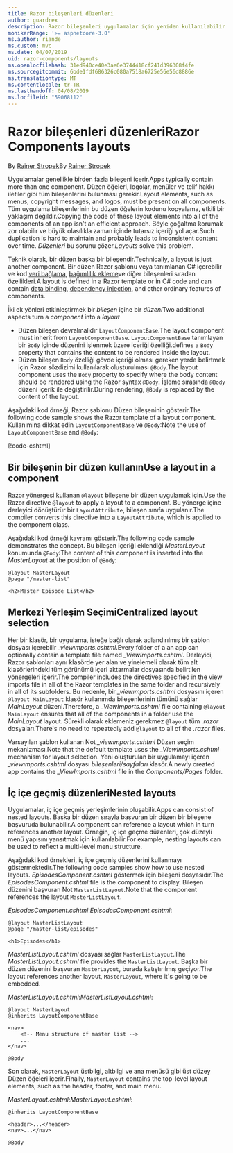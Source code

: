 ```yaml
---
title: Razor bileşenleri düzenleri
author: guardrex
description: Razor bileşenleri uygulamalar için yeniden kullanılabilir Düzen bileşenlerinin nasıl oluşturulacağını öğrenin.
monikerRange: '>= aspnetcore-3.0'
ms.author: riande
ms.custom: mvc
ms.date: 04/07/2019
uid: razor-components/layouts
ms.openlocfilehash: 31ed940ce40e3ae6e3744418cf241d396308f4fe
ms.sourcegitcommit: 6bde1fdf686326c080a7518a6725e56e56d8886e
ms.translationtype: MT
ms.contentlocale: tr-TR
ms.lasthandoff: 04/08/2019
ms.locfileid: "59068112"
---
```

# <a name="razor-components-layouts"></a><span data-ttu-id="77f15-103">Razor bileşenleri düzenleri</span><span class="sxs-lookup"><span data-stu-id="77f15-103">Razor Components layouts</span></span>

<span data-ttu-id="77f15-104">By [Rainer Stropek](https://www.timecockpit.com)</span><span class="sxs-lookup"><span data-stu-id="77f15-104">By [Rainer Stropek](https://www.timecockpit.com)</span></span>

<span data-ttu-id="77f15-105">Uygulamalar genellikle birden fazla bileşeni içerir.</span><span class="sxs-lookup"><span data-stu-id="77f15-105">Apps typically contain more than one component.</span></span> <span data-ttu-id="77f15-106">Düzen öğeleri, logolar, menüler ve telif hakkı iletiler gibi tüm bileşenlerini bulunması gerekir.</span><span class="sxs-lookup"><span data-stu-id="77f15-106">Layout elements, such as menus, copyright messages, and logos, must be present on all components.</span></span> <span data-ttu-id="77f15-107">Tüm uygulama bileşenlerinin bu düzen öğelerin kodunu kopyalama, etkili bir yaklaşım değildir.</span><span class="sxs-lookup"><span data-stu-id="77f15-107">Copying the code of these layout elements into all of the components of an app isn't an efficient approach.</span></span> <span data-ttu-id="77f15-108">Böyle çoğaltma korumak zor olabilir ve büyük olasılıkla zaman içinde tutarsız içeriği yol açar.</span><span class="sxs-lookup"><span data-stu-id="77f15-108">Such duplication is hard to maintain and probably leads to inconsistent content over time.</span></span> <span data-ttu-id="77f15-109">*Düzenleri* bu sorunu çözer.</span><span class="sxs-lookup"><span data-stu-id="77f15-109">*Layouts* solve this problem.</span></span>

<span data-ttu-id="77f15-110">Teknik olarak, bir düzen başka bir bileşendir.</span><span class="sxs-lookup"><span data-stu-id="77f15-110">Technically, a layout is just another component.</span></span> <span data-ttu-id="77f15-111">Bir düzen Razor şablonu veya tanımlanan C# içerebilir ve kod [veri bağlama](xref:razor-components/components#data-binding), [bağımlılık ekleme](xref:razor-components/dependency-injection)ve diğer bileşenleri sıradan özellikleri.</span><span class="sxs-lookup"><span data-stu-id="77f15-111">A layout is defined in a Razor template or in C# code and can contain [data binding](xref:razor-components/components#data-binding), [dependency injection](xref:razor-components/dependency-injection), and other ordinary features of components.</span></span>

<span data-ttu-id="77f15-112">İki ek yönleri etkinleştirmek bir *bileşen* içine bir *düzeni*</span><span class="sxs-lookup"><span data-stu-id="77f15-112">Two additional aspects turn a *component* into a *layout*</span></span>

* <span data-ttu-id="77f15-113">Düzen bileşen devralmalıdır `LayoutComponentBase`.</span><span class="sxs-lookup"><span data-stu-id="77f15-113">The layout component must inherit from `LayoutComponentBase`.</span></span> `LayoutComponentBase` <span data-ttu-id="77f15-114">tanımlayan bir `Body` içinde düzenini işlenmek üzere içeriği özelliği.</span><span class="sxs-lookup"><span data-stu-id="77f15-114">defines a `Body` property that contains the content to be rendered inside the layout.</span></span>
* <span data-ttu-id="77f15-115">Düzen bileşen `Body` özelliği gövde içeriği olması gereken yerde belirtmek için Razor sözdizimi kullanılarak oluşturulması `@Body`.</span><span class="sxs-lookup"><span data-stu-id="77f15-115">The layout component uses the `Body` property to specify where the body content should be rendered using the Razor syntax `@Body`.</span></span> <span data-ttu-id="77f15-116">İşleme sırasında `@Body` düzeni içerik ile değiştirilir.</span><span class="sxs-lookup"><span data-stu-id="77f15-116">During rendering, `@Body` is replaced by the content of the layout.</span></span>

<span data-ttu-id="77f15-117">Aşağıdaki kod örneği, Razor şablonu Düzen bileşeninin gösterir.</span><span class="sxs-lookup"><span data-stu-id="77f15-117">The following code sample shows the Razor template of a layout component.</span></span> <span data-ttu-id="77f15-118">Kullanımına dikkat edin `LayoutComponentBase` ve `@Body`:</span><span class="sxs-lookup"><span data-stu-id="77f15-118">Note the use of `LayoutComponentBase` and `@Body`:</span></span>

[!code-cshtml[](layouts/sample_snapshot/3.x/MasterLayout.cshtml)]

## <a name="use-a-layout-in-a-component"></a><span data-ttu-id="77f15-119">Bir bileşenin bir düzen kullanın</span><span class="sxs-lookup"><span data-stu-id="77f15-119">Use a layout in a component</span></span>

<span data-ttu-id="77f15-120">Razor yönergesi kullanan `@layout` bileşene bir düzen uygulamak için.</span><span class="sxs-lookup"><span data-stu-id="77f15-120">Use the Razor directive `@layout` to apply a layout to a component.</span></span> <span data-ttu-id="77f15-121">Bu yönerge içine derleyici dönüştürür bir `LayoutAttribute`, bileşen sınıfa uygulanır.</span><span class="sxs-lookup"><span data-stu-id="77f15-121">The compiler converts this directive into a `LayoutAttribute`, which is applied to the component class.</span></span>

<span data-ttu-id="77f15-122">Aşağıdaki kod örneği kavramı gösterir.</span><span class="sxs-lookup"><span data-stu-id="77f15-122">The following code sample demonstrates the concept.</span></span> <span data-ttu-id="77f15-123">Bu bileşen içeriği eklendiği *MasterLayout* konumunda `@Body`:</span><span class="sxs-lookup"><span data-stu-id="77f15-123">The content of this component is inserted into the *MasterLayout* at the position of `@Body`:</span></span>

```cshtml
@layout MasterLayout
@page "/master-list"

<h2>Master Episode List</h2>
```

## <a name="centralized-layout-selection"></a><span data-ttu-id="77f15-124">Merkezi Yerleşim Seçimi</span><span class="sxs-lookup"><span data-stu-id="77f15-124">Centralized layout selection</span></span>

<span data-ttu-id="77f15-125">Her bir klasör, bir uygulama, isteğe bağlı olarak adlandırılmış bir şablon dosyası içerebilir *_viewımports.cshtml*.</span><span class="sxs-lookup"><span data-stu-id="77f15-125">Every folder of a an app can optionally contain a template file named *_ViewImports.cshtml*.</span></span> <span data-ttu-id="77f15-126">Derleyici, Razor şablonları aynı klasörde yer alan ve yinelemeli olarak tüm alt klasörlerindeki tüm görünümü içeri aktarmalar dosyasında belirtilen yönergeleri içerir.</span><span class="sxs-lookup"><span data-stu-id="77f15-126">The compiler includes the directives specified in the view imports file in all of the Razor templates in the same folder and recursively in all of its subfolders.</span></span> <span data-ttu-id="77f15-127">Bu nedenle, bir *_viewımports.cshtml* dosyasını içeren `@layout MainLayout` klasör kullanımda bileşenlerinin tümünü sağlar *MainLayout* düzeni.</span><span class="sxs-lookup"><span data-stu-id="77f15-127">Therefore, a *_ViewImports.cshtml* file containing `@layout MainLayout` ensures that all of the components in a folder use the *MainLayout* layout.</span></span> <span data-ttu-id="77f15-128">Sürekli olarak eklemeniz gerekmez `@layout` tüm *.razor* dosyaları.</span><span class="sxs-lookup"><span data-stu-id="77f15-128">There's no need to repeatedly add `@layout` to all of the *.razor* files.</span></span>

<span data-ttu-id="77f15-129">Varsayılan şablon kullanan Not *_viewımports.cshtml* Düzen seçim mekanizması.</span><span class="sxs-lookup"><span data-stu-id="77f15-129">Note that the default template uses the *_ViewImports.cshtml* mechanism for layout selection.</span></span> <span data-ttu-id="77f15-130">Yeni oluşturulan bir uygulamayı içeren *_viewımports.cshtml* dosyası *bileşenleri/sayfaları* klasör.</span><span class="sxs-lookup"><span data-stu-id="77f15-130">A newly created app contains the *_ViewImports.cshtml* file in the *Components/Pages* folder.</span></span>

## <a name="nested-layouts"></a><span data-ttu-id="77f15-131">İç içe geçmiş düzenleri</span><span class="sxs-lookup"><span data-stu-id="77f15-131">Nested layouts</span></span>

<span data-ttu-id="77f15-132">Uygulamalar, iç içe geçmiş yerleşimlerinin oluşabilir.</span><span class="sxs-lookup"><span data-stu-id="77f15-132">Apps can consist of nested layouts.</span></span> <span data-ttu-id="77f15-133">Başka bir düzen sırayla başvuran bir düzen bir bileşene başvuruda bulunabilir.</span><span class="sxs-lookup"><span data-stu-id="77f15-133">A component can reference a layout which in turn references another layout.</span></span> <span data-ttu-id="77f15-134">Örneğin, iç içe geçme düzenleri, çok düzeyli menü yapısını yansıtmak için kullanılabilir.</span><span class="sxs-lookup"><span data-stu-id="77f15-134">For example, nesting layouts can be used to reflect a multi-level menu structure.</span></span>

<span data-ttu-id="77f15-135">Aşağıdaki kod örnekleri, iç içe geçmiş düzenlerini kullanmayı göstermektedir.</span><span class="sxs-lookup"><span data-stu-id="77f15-135">The following code samples show how to use nested layouts.</span></span> <span data-ttu-id="77f15-136">*EpisodesComponent.cshtml* göstermek için bileşeni dosyasıdır.</span><span class="sxs-lookup"><span data-stu-id="77f15-136">The *EpisodesComponent.cshtml* file is the component to display.</span></span> <span data-ttu-id="77f15-137">Bileşen düzenini başvuran Not `MasterListLayout`.</span><span class="sxs-lookup"><span data-stu-id="77f15-137">Note that the component references the layout `MasterListLayout`.</span></span>

<span data-ttu-id="77f15-138">*EpisodesComponent.cshtml*:</span><span class="sxs-lookup"><span data-stu-id="77f15-138">*EpisodesComponent.cshtml*:</span></span>

```cshtml
@layout MasterListLayout
@page "/master-list/episodes"

<h1>Episodes</h1>
```

<span data-ttu-id="77f15-139">*MasterListLayout.cshtml* dosyası sağlar `MasterListLayout`.</span><span class="sxs-lookup"><span data-stu-id="77f15-139">The *MasterListLayout.cshtml* file provides the `MasterListLayout`.</span></span> <span data-ttu-id="77f15-140">Başka bir düzen düzenini başvuran `MasterLayout`, burada katıştırılmış geçiyor.</span><span class="sxs-lookup"><span data-stu-id="77f15-140">The layout references another layout, `MasterLayout`, where it's going to be embedded.</span></span>

<span data-ttu-id="77f15-141">*MasterListLayout.cshtml*:</span><span class="sxs-lookup"><span data-stu-id="77f15-141">*MasterListLayout.cshtml*:</span></span>

```cshtml
@layout MasterLayout
@inherits LayoutComponentBase

<nav>
    <!-- Menu structure of master list -->
    ...
</nav>

@Body
```

<span data-ttu-id="77f15-142">Son olarak, `MasterLayout` üstbilgi, altbilgi ve ana menüsü gibi üst düzey Düzen öğeleri içerir.</span><span class="sxs-lookup"><span data-stu-id="77f15-142">Finally, `MasterLayout` contains the top-level layout elements, such as the header, footer, and main menu.</span></span>

<span data-ttu-id="77f15-143">*MasterLayout.cshtml*:</span><span class="sxs-lookup"><span data-stu-id="77f15-143">*MasterLayout.cshtml*:</span></span>

```cshtml
@inherits LayoutComponentBase

<header>...</header>
<nav>...</nav>

@Body
```
